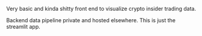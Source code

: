 Very basic and kinda shitty front end to visualize crypto insider trading data. 

Backend data pipeline private and hosted elsewhere. This is just the streamlit app.

